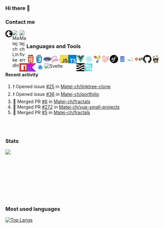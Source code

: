 ### Hi there 👋




### Contact me
[<img align="left" alt="matej ch portfolio" width="22px" src="https://raw.githubusercontent.com/iconic/open-iconic/master/svg/globe.svg" />][website]
[<img align="left" alt="Matej ch  LinkedIn" width="22px" src="https://cdn.jsdelivr.net/npm/simple-icons@v7/icons/linkedin.svg" />][linkedin]
[<img align="left" alt="Matej ch fiverr" width="22px" src="https://cdn.jsdelivr.net/npm/simple-icons@v7/icons/fiverr.svg" />][fiverr]
<br />
### Languages and Tools

<img align="left" alt="HTML5" width="26px" src="https://raw.githubusercontent.com/github/explore/80688e429a7d4ef2fca1e82350fe8e3517d3494d/topics/html/html.png" /> 
<img align="left" alt="CSS3" width="26px" src="https://raw.githubusercontent.com/github/explore/80688e429a7d4ef2fca1e82350fe8e3517d3494d/topics/css/css.png" /> 
<img align="left" alt="Php" width="26px" src="https://raw.githubusercontent.com/github/explore/80688e429a7d4ef2fca1e82350fe8e3517d3494d/topics/php/php.png" /> 
<img align="left" alt="Sass" width="26px" src="https://raw.githubusercontent.com/github/explore/80688e429a7d4ef2fca1e82350fe8e3517d3494d/topics/sass/sass.png" /> 
<img align="left" alt="JavaScript" width="26px" src="https://raw.githubusercontent.com/github/explore/80688e429a7d4ef2fca1e82350fe8e3517d3494d/topics/javascript/javascript.png" /> 
<img align="left" alt="Typescript" width="26px" src="https://raw.githubusercontent.com/github/explore/80688e429a7d4ef2fca1e82350fe8e3517d3494d/topics/typescript/typescript.png" />
<img align="left" alt="Vue" width="26px" src="https://raw.githubusercontent.com/github/explore/80688e429a7d4ef2fca1e82350fe8e3517d3494d/topics/vue/vue.png" /> 
<img align="left" alt="React" width="26px" src="https://raw.githubusercontent.com/github/explore/80688e429a7d4ef2fca1e82350fe8e3517d3494d/topics/react/react.png" /> 
<img align="left" alt="Yii" width="26px" src="https://raw.githubusercontent.com/github/explore/80688e429a7d4ef2fca1e82350fe8e3517d3494d/topics/yii/yii.png" /> 
<img align="left" alt="Laravel" width="26px" src="https://raw.githubusercontent.com/github/explore/80688e429a7d4ef2fca1e82350fe8e3517d3494d/topics/laravel/laravel.png" /> 
<img align="left" alt="Symfony" width="26px" src="https://raw.githubusercontent.com/github/explore/80688e429a7d4ef2fca1e82350fe8e3517d3494d/topics/symfony/symfony.png" /> 
<img align="left" alt="SQL" width="26px" src="https://raw.githubusercontent.com/github/explore/80688e429a7d4ef2fca1e82350fe8e3517d3494d/topics/sql/sql.png" /> 
<img align="left" alt="MySQL" width="26px" src="https://raw.githubusercontent.com/github/explore/80688e429a7d4ef2fca1e82350fe8e3517d3494d/topics/mysql/mysql.png" /> 
<img align="left" alt="Git" width="26px" src="https://raw.githubusercontent.com/github/explore/80688e429a7d4ef2fca1e82350fe8e3517d3494d/topics/git/git.png" /> 
<img align="left" alt="GitHub" width="26px" src="https://raw.githubusercontent.com/github/explore/78df643247d429f6cc873026c0622819ad797942/topics/github/github.png" /> 
<img align="left" alt="Composer" width="26px" src="https://raw.githubusercontent.com/github/explore/78df643247d429f6cc873026c0622819ad797942/topics/composer/composer.png" /> 
<img align="left" alt="Npm" width="26px" src="https://raw.githubusercontent.com/github/explore/78df643247d429f6cc873026c0622819ad797942/topics/npm/npm.png" /> 
<img align="left" alt="Kotlin" width="26px" src="https://raw.githubusercontent.com/github/explore/78df643247d429f6cc873026c0622819ad797942/topics/kotlin/kotlin.png" /> 
<img align="left" alt="Webpack" width="26px" src="https://raw.githubusercontent.com/github/explore/80688e429a7d4ef2fca1e82350fe8e3517d3494d/topics/webpack/webpack.png" /> 

<img align="left" alt="Svelte" src="https://svelte.dev/svelte-logo-horizontal.svg" width="100px">
<img align="left" alt="hotwired/Stimulus" src="stimulus.svg?sanitize=true" width="25px">
<img align="left" alt="hotwired/Turbo" src="turbo.svg?sanitize=true" width="25px">


<br />
<br /> 

#### Recent activity

<!--START_SECTION:activity-->
1. ❗️ Opened issue [#25](https://github.com/Matej-ch/linktree-clone/issues/25) in [Matej-ch/linktree-clone](https://github.com/Matej-ch/linktree-clone)
2. ❗️ Opened issue [#36](https://github.com/Matej-ch/portfolio/issues/36) in [Matej-ch/portfolio](https://github.com/Matej-ch/portfolio)
3. 🎉 Merged PR [#6](https://github.com/Matej-ch/fractals/pull/6) in [Matej-ch/fractals](https://github.com/Matej-ch/fractals)
4. 🎉 Merged PR [#272](https://github.com/Matej-ch/vue-small-projects/pull/272) in [Matej-ch/vue-small-projects](https://github.com/Matej-ch/vue-small-projects)
5. 🎉 Merged PR [#5](https://github.com/Matej-ch/fractals/pull/5) in [Matej-ch/fractals](https://github.com/Matej-ch/fractals)
<!--END_SECTION:activity-->

<br />
<br /> 

### Stats

<a href="https://github.com/anuraghazra/github-readme-stats">
  <img align="left" src="https://github-readme-stats-nine-gamma.vercel.app/api/?username=matej-ch&repo=github-readme-stats&show_icons=true&theme=vision-friendly-dark" />
</a>

<br />
<br />
<br />
<br />
<br />
<br />
<br />
<br />
<br />

### Most used languages

[![Top Langs](https://github-readme-stats-nine-gamma.vercel.app/api/top-langs/?username=matej-ch&layout=compact&theme=vision-friendly-dark)](https://github.com/matej-ch/github-readme-stats)

[linkedin]: https://www.linkedin.com/in/matejchalachan
[website]: https://www.matejchalachan.com/
[fiverr]: https://www.fiverr.com/matej_ch
